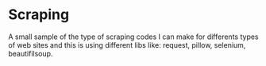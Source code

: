 # Scraping
A small sample of the type of scraping codes I can make for differents types of web sites
and this is using different libs like: request, pillow, selenium, beautifilsoup. 
